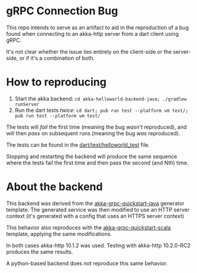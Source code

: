 # gRPC Connection Bug
This repo intends to serve as an artifact to aid in the reproduction of a bug found when connecting to an akka-http server from a dart client using gRPC.

It's not clear whether the issue lies entirely on the client-side or the server-side, or if it's a combination of both.

# How to reproducing
1. Start the akka backend: `cd akka-helloworld-backend-java; ./gradlew runServer`
1. Run the dart tests *twice*: `cd dart; pub run test --platform vm test/; pub run test --platform vm test/`

The tests will *fail* the first time (meaning the bug *wasn't* reproduced), and will then *pass* on subsequent runs (meaning the bug *was* reproduced).

The tests can be found in the [dart/test/helloworld_test](https://github.com/ryanhanks/akka-dart-grpc-connection-bug/blob/master/dart/test/helloworld_test.dart#L23-L45) file.

Stopping and restarting the backend will produce the same sequence where the tests fail the first time and then pass the second (and Nth) time.

# About the backend
This backend was derived from the [akka-grpc-quickstart-java](https://github.com/akka/akka-grpc-quickstart-java.g8) generator template. The generated service was then modified to use an HTTP server context (it's generated with a config that uses an HTTPS server context)

This behavior also reproduces with the [akka-grpc-quickstart-scala](https://github.com/akka/akka-grpc-quickstart-scala.g8) template, applying the same modifications.

In both cases akka-http 10.1.2 was used. Testing with akka-http 10.2.0-RC2 produces the same results.

A python-based backend does *not* reproduce this same behavior.